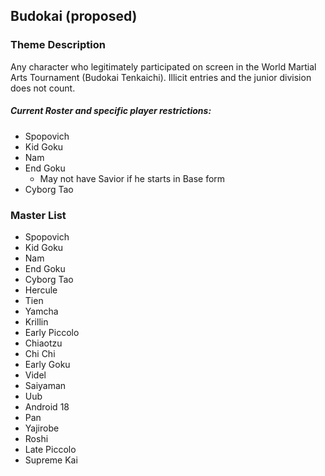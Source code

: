 ## Budokai  (proposed)

### Theme Description
Any character who legitimately participated on screen in the World Martial Arts Tournament (Budokai Tenkaichi). Illicit entries and the junior division does not count.

##### Current Roster and specific player restrictions:
- Spopovich
- Kid Goku
- Nam
- End Goku
    - May not have Savior if he starts in Base form
- Cyborg Tao

### Master List
- Spopovich
- Kid Goku
- Nam
- End Goku
- Cyborg Tao
- Hercule
- Tien
- Yamcha
- Krillin
- Early Piccolo
- Chiaotzu
- Chi Chi
- Early Goku
- Videl
- Saiyaman
- Uub
- Android 18
- Pan
- Yajirobe
- Roshi
- Late Piccolo
- Supreme Kai